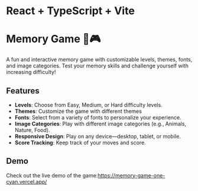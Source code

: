 # React + TypeScript + Vite

# Memory Game 🧠🎮

A fun and interactive memory game with customizable levels, themes, fonts, and image categories. Test your memory skills and challenge yourself with increasing difficulty!


## Features

- **Levels**: Choose from Easy, Medium, or Hard difficulty levels.
- **Themes**: Customize the game with different themes 
- **Fonts**: Select from a variety of fonts to personalize your experience.
- **Image Categories**: Play with different image categories (e.g., Animals, Nature, Food).
- **Responsive Design**: Play on any device—desktop, tablet, or mobile.
- **Score Tracking**: Keep track of your moves and score.

## Demo

Check out the live demo of the game:https://memory-game-one-cyan.vercel.app/
